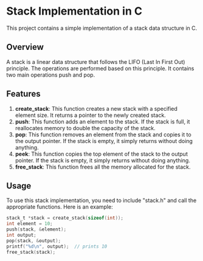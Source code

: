 # Stack Implementation in C

This project contains a simple implementation of a stack data structure in C.

## Overview

A stack is a linear data structure that follows the LIFO (Last In First Out) principle. The operations are performed based on this principle. It contains two main operations push and pop.

## Features

1. **create_stack**: This function creates a new stack with a specified element size. It returns a pointer to the newly created stack.
2. **push**: This function adds an element to the stack. If the stack is full, it reallocates memory to double the capacity of the stack.
3. **pop**: This function removes an element from the stack and copies it to the output pointer. If the stack is empty, it simply returns without doing anything.
4. **peek**: This function copies the top element of the stack to the output pointer. If the stack is empty, it simply returns without doing anything.
5. **free_stack**: This function frees all the memory allocated for the stack.

## Usage

To use this stack implementation, you need to include "stack.h" and call the appropriate functions. Here is an example:

```c
stack_t *stack = create_stack(sizeof(int));
int element = 10;
push(stack, &element);
int output;
pop(stack, &output);
printf("%d\n", output);  // prints 10
free_stack(stack);
